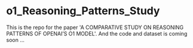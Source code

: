 # o1_Reasoning_Patterns_Study

This is the repo for the paper 'A COMPARATIVE STUDY ON REASONING PATTERNS OF OPENAI’S O1 MODEL'.
And the code and dataset is coming soon ...
